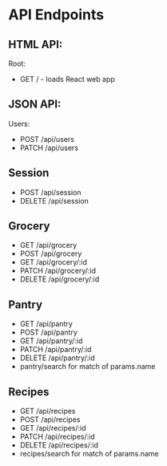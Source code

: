 # API Endpoints

## HTML API:
Root:
- GET / - loads React web app

## JSON API:
Users:
- POST /api/users
- PATCH /api/users

## Session
- POST /api/session
- DELETE /api/session


## Grocery
- GET /api/grocery
- POST /api/grocery
- GET /api/grocery/:id
- PATCH /api/grocery/:id
- DELETE /api/grocery/:id

## Pantry
- GET /api/pantry
- POST /api/pantry
- GET /api/pantry/:id
- PATCH /api/pantry/:id
- DELETE /api/pantry/:id
- pantry/search for match of params.name

## Recipes
- GET /api/recipes
- POST /api/recipes
- GET /api/recipes/:id
- PATCH /api/recipes/:id
- DELETE /api/recipes/:id
- recipes/search for match of params.name
